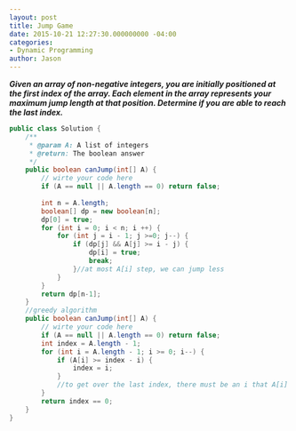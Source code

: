 ```yaml
---
layout: post
title: Jump Game
date: 2015-10-21 12:27:30.000000000 -04:00
categories:
- Dynamic Programming
author: Jason
---
```

<p><strong><em>Given an array of non-negative integers, you are initially positioned at the first index of the array. Each element in the array represents your maximum jump length at that position. Determine if you are able to reach the last index.</em></strong></p>

``` java
public class Solution {
    /**
     * @param A: A list of integers
     * @return: The boolean answer
     */
    public boolean canJump(int[] A) {
        // wirte your code here
        if (A == null || A.length == 0) return false;
        
        int n = A.length;
        boolean[] dp = new boolean[n];
        dp[0] = true;
        for (int i = 0; i < n; i ++) {
            for (int j = i - 1; j >=0; j--) {
                if (dp[j] && A[j] >= i - j) {
                    dp[i] = true;
                    break;
                }//at most A[i] step, we can jump less
            }
        }
        return dp[n-1];
    }
    //greedy algorithm
    public boolean canJump(int[] A) {
        // wirte your code here
        if (A == null || A.length == 0) return false;
        int index = A.length - 1;
        for (int i = A.length - 1; i >= 0; i--) {
            if (A[i] >= index - i) {
                index = i;
            }
            //to get over the last index, there must be an i that A[i] + i >= index
        }
        return index == 0;
    }
}
```

